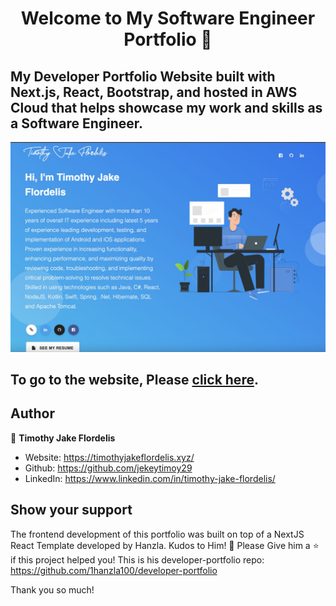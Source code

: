 <h1 align="center">Welcome to My Software Engineer Portfolio 👋</h1>

## My Developer Portfolio Website built with Next.js, React, Bootstrap, and hosted in AWS Cloud that helps showcase my work and skills as a Software Engineer.

<p align="center">
  <kbd>
    <img src="https://github.com/jekeytimoy29/my-portfolio/blob/master/picture.png"></img>
  </kbd>
</p>

## To go to the website, Please **[click here](https://timothyjakeflordelis.xyz/)**.

## Author

👤 **Timothy Jake Flordelis**

- Website: https://timothyjakeflordelis.xyz/
- Github: https://github.com/jekeytimoy29
- LinkedIn: https://www.linkedin.com/in/timothy-jake-flordelis/

## Show your support

The frontend development of this portfolio was built on top of a NextJS React Template developed by Hanzla. Kudos to Him! 👋
Please Give him a ⭐️ if this project helped you!
This is his developer-portfolio repo: https://github.com/1hanzla100/developer-portfolio

Thank you so much!
